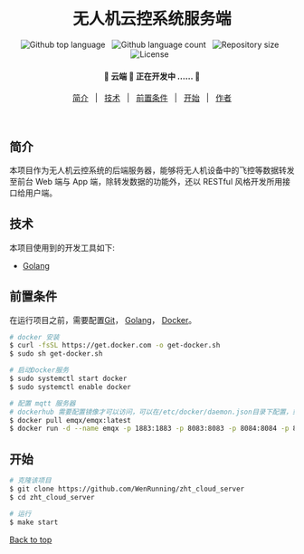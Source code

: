 <div align="center" id="top"> 
  <!-- <img src="./.github/app.gif" alt="Cloud" /> -->

  &#xa0;

  <!-- <a href="https://cloud.netlify.app">Demo</a> -->
</div>

<h1 align="center">无人机云控系统服务端</h1>

<p align="center">
  <img alt="Github top language" src="https://img.shields.io/github/languages/top/WenRunning/zht_cloud_server?color=56BEB8"> &#xa0;
  <img alt="Github language count" src="https://img.shields.io/github/languages/count/WenRunning/zht_cloud_server?color=56BEB8"> &#xa0;
  <img alt="Repository size" src="https://img.shields.io/github/repo-size/WenRunning/zht_cloud_server?color=56BEB8"> &#xa0;
  <img alt="License" src="https://img.shields.io/github/license/WenRunning/zht_cloud_server?color=56BEB8"> &#xa0;

  <!-- <img alt="Github issues" src="https://img.shields.io/github/issues/{{YOUR_GITHUB_USERNAME}}/cloud?color=56BEB8" /> -->

  <!-- <img alt="Github forks" src="https://img.shields.io/github/forks/{{YOUR_GITHUB_USERNAME}}/cloud?color=56BEB8" /> -->

  <!-- <img alt="Github stars" src="https://img.shields.io/github/stars/{{YOUR_GITHUB_USERNAME}}/cloud?color=56BEB8" /> -->
</p>

<!-- Status -->

<h4 align="center"> 
	🚧  云端 🚀 正在开发中 ……  🚧
</h4> 

<p align="center">
  <a href="#简介">简介</a> &#xa0; | &#xa0; 
  <a href="#技术">技术</a> &#xa0; | &#xa0;
  <a href="#前置条件">前置条件</a> &#xa0; | &#xa0;
  <a href="#checkered_flag-starting">开始</a> &#xa0; | &#xa0;
  <a href="https://github.com/WenRunning" target="_blank">作者</a>
</p>

<br>

## 简介 

本项目作为无人机云控系统的后端服务器，能够将无人机设备中的飞控等数据转发至前台 Web 端与 App 端，除转发数据的功能外，还以 RESTful 风格开发所用接口给用户端。

## 技术 ##

本项目使用到的开发工具如下:

- [Golang](https://golang.google.cn)

## 前置条件 ##

在运行项目之前，需要配置[Git](https://git-scm.com)， [Golang](https://golang.google.cn)， [Docker](https://www.docker.com)。

```bash
# docker 安装
$ curl -fsSL https://get.docker.com -o get-docker.sh
$ sudo sh get-docker.sh

# 启动Docker服务
$ sudo systemctl start docker
$ sudo systemctl enable docker

# 配置 mqtt 服务器
# dockerhub 需要配置镜像才可以访问，可以在/etc/docker/daemon.json目录下配置，或docker pull时指定 --registry-mirror参数
$ docker pull emqx/emqx:latest
$ docker run -d --name emqx -p 1883:1883 -p 8083:8083 -p 8084:8084 -p 8883:8883 -p 18083:18083 emqx/emqx:latest


```

## 开始 ##

```bash
# 克隆该项目
$ git clone https://github.com/WenRunning/zht_cloud_server
$ cd zht_cloud_server

# 运行
$ make start
```

<a href="#top">Back to top</a>
